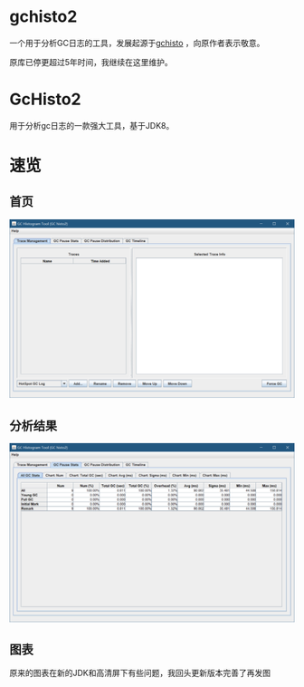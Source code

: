 # gchisto2
一个用于分析GC日志的工具，发展起源于[gchisto](https://github.com/wengyingjian/gchisto.git) ，向原作者表示敬意。

原库已停更超过5年时间，我继续在这里维护。

# GcHisto2
用于分析gc日志的一款强大工具，基于JDK8。 

# 速览
## 首页
![blockchain](assets/gc-histor2-major.png "首页图")

## 分析结果
![blockchain](assets/gc-stats.png "分析结果")

## 图表
原来的图表在新的JDK和高清屏下有些问题，我回头更新版本完善了再发图
